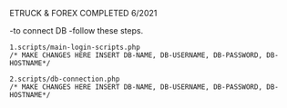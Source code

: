 ETRUCK & FOREX
COMPLETED 6/2021

-to connect DB
-follow these steps.
    
    1.scripts/main-login-scripts.php
    /* MAKE CHANGES HERE INSERT DB-NAME, DB-USERNAME, DB-PASSWORD, DB-HOSTNAME*/
    
    2.scripts/db-connection.php 
    /* MAKE CHANGES HERE INSERT DB-NAME, DB-USERNAME, DB-PASSWORD, DB-HOSTNAME*/

